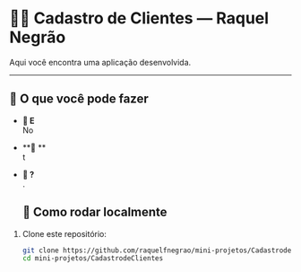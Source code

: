# 👩‍💻 Cadastro de Clientes — Raquel Negrão

Aqui você encontra uma aplicação desenvolvida. 

---

## 📂 O que você pode fazer

- **📡 E**  
  No
  
- **📡 **  
  t

- **📡 ?**  
  .

  ## 🚀 Como rodar localmente

1. Clone este repositório:  
   ```bash
   git clone https://github.com/raquelfnegrao/mini-projetos/CadastrodeClientes.git
   cd mini-projetos/CadastrodeClientes
 
